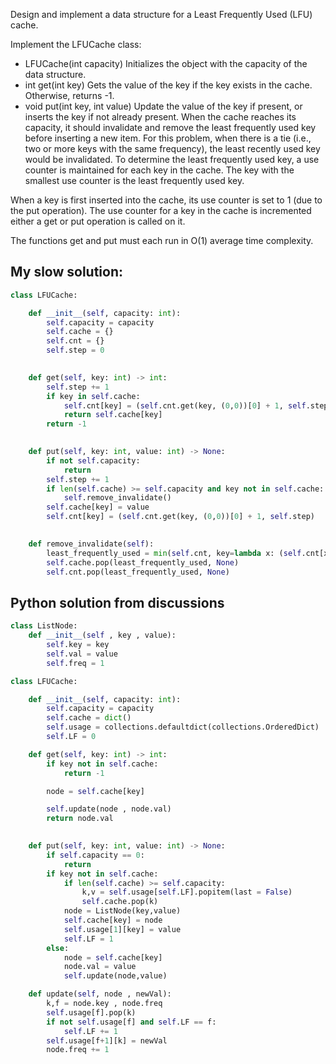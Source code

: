 Design and implement a data structure for a Least Frequently Used (LFU) cache.

Implement the LFUCache class:

- LFUCache(int capacity) Initializes the object with the capacity of the data structure.
- int get(int key) Gets the value of the key if the key exists in the cache. Otherwise, returns -1.
- void put(int key, int value) Update the value of the key if present, or inserts the key if not already present. When the cache reaches its capacity, it should invalidate and remove the least frequently used key before inserting a new item. For this problem, when there is a tie (i.e., two or more keys with the same frequency), the least recently used key would be invalidated.
To determine the least frequently used key, a use counter is maintained for each key in the cache. The key with the smallest use counter is the least frequently used key.

When a key is first inserted into the cache, its use counter is set to 1 (due to the put operation). The use counter for a key in the cache is incremented either a get or put operation is called on it.

The functions get and put must each run in O(1) average time complexity.

## My slow solution:

```Python
class LFUCache:

    def __init__(self, capacity: int):
        self.capacity = capacity
        self.cache = {}
        self.cnt = {}
        self.step = 0
        

    def get(self, key: int) -> int:
        self.step += 1
        if key in self.cache:
            self.cnt[key] = (self.cnt.get(key, (0,0))[0] + 1, self.step)
            return self.cache[key]
        return -1
        

    def put(self, key: int, value: int) -> None:
        if not self.capacity:
            return 
        self.step += 1
        if len(self.cache) >= self.capacity and key not in self.cache:
            self.remove_invalidate()
        self.cache[key] = value
        self.cnt[key] = (self.cnt.get(key, (0,0))[0] + 1, self.step)
        

    def remove_invalidate(self):
        least_frequently_used = min(self.cnt, key=lambda x: (self.cnt[x][0], self.cnt[x][1]))
        self.cache.pop(least_frequently_used, None)
        self.cnt.pop(least_frequently_used, None)
```

## Python solution from discussions

```Python
class ListNode:
    def __init__(self , key , value):
        self.key = key 
        self.val = value 
        self.freq = 1 

class LFUCache:

    def __init__(self, capacity: int):
        self.capacity = capacity 
        self.cache = dict()
        self.usage = collections.defaultdict(collections.OrderedDict)
        self.LF = 0

    def get(self, key: int) -> int:
        if key not in self.cache:
            return -1 

        node = self.cache[key]

        self.update(node , node.val)
        return node.val
        

    def put(self, key: int, value: int) -> None:
        if self.capacity == 0:
            return 
        if key not in self.cache:
            if len(self.cache) >= self.capacity:
                k,v = self.usage[self.LF].popitem(last = False)
                self.cache.pop(k)
            node = ListNode(key,value)
            self.cache[key] = node
            self.usage[1][key] = value
            self.LF = 1
        else:
            node = self.cache[key]
            node.val = value
            self.update(node,value)

    def update(self, node , newVal):
        k,f = node.key , node.freq
        self.usage[f].pop(k)
        if not self.usage[f] and self.LF == f:
            self.LF += 1
        self.usage[f+1][k] = newVal
        node.freq += 1
```
